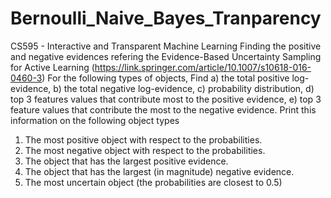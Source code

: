 # Bernoulli_Naive_Bayes_Tranparency
CS595 - Interactive and Transparent Machine Learning 
Finding the positive and negative evidences refering the Evidence-Based Uncertainty Sampling for Active Learning (https://link.springer.com/article/10.1007/s10618-016-0460-3)
For the following types of objects, Find a) the total positive log-evidence,  b) the total negative log-evidence, c) probability distribution, d) top 3 features values that contribute most to the positive evidence, e) top 3 feature values that contribute the most to the negative evidence. Print this information on the following object types
1. The most positive object with respect to the probabilities.
2. The most negative object with respect to the probabilities.
3. The object that has the largest positive evidence.
4. The object that has the largest (in magnitude) negative evidence.
5. The most uncertain object (the probabilities are closest to 0.5)

